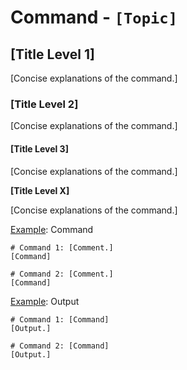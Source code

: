 # Command - `[Topic]`

## [Title Level 1]

[Concise explanations of the command.]

### [Title Level 2]

[Concise explanations of the command.]

#### [Title Level 3]

[Concise explanations of the command.]

**[Title Level X]**

[Concise explanations of the command.]

<u>Example</u>: Command

```shell
# Command 1: [Comment.]
[Command]

# Command 2: [Comment.]
[Command]
```

<u>Example</u>: Output

```text
# Command 1: [Command]
[Output.]

# Command 2: [Command]
[Output.]
```
